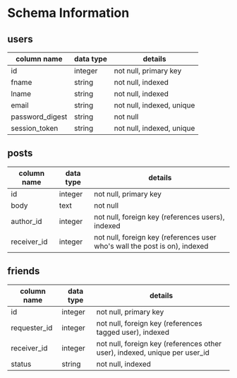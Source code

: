 # Schema Information

## users
column name     | data type | details
----------------|-----------|-----------------------
id              | integer   | not null, primary key
fname           | string    | not null, indexed
lname           | string    | not null, indexed
email           | string    | not null, indexed, unique
password_digest | string    | not null
session_token   | string    | not null, indexed, unique

## posts
column name | data type | details
------------|-----------|-----------------------
id          | integer   | not null, primary key
body        | text      | not null
author_id   | integer   | not null, foreign key (references users), indexed
receiver_id | integer   | not null, foreign key (references user who's wall the post is on), indexed


## friends
column name   | data type | details
--------------|-----------|-----------------------
id            | integer   | not null, primary key
requester_id  | integer   | not null, foreign key (references tagged user), indexed
receiver_id   | integer   | not null, foreign key (references other user), indexed, unique per user_id
status        | string    | not null, indexed
